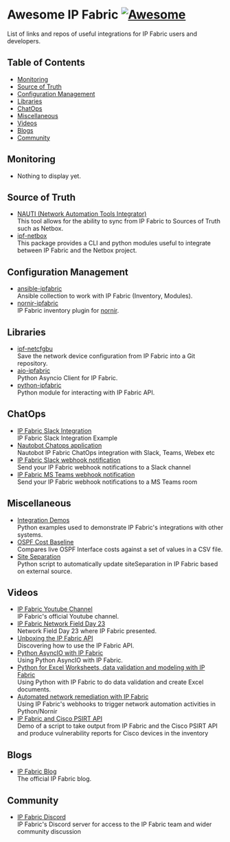 # Awesome IP Fabric [![Awesome](https://awesome.re/badge-flat.svg)](https://awesome.re)
List of links and repos of useful integrations for IP Fabric users and developers.

## Table of Contents
- [Monitoring](#monitoring)
- [Source of Truth](#source-of-truth)
- [Configuration Management](#configuration-management)
- [Libraries](#libraries)
- [ChatOps](#chatops)
- [Miscellaneous](#miscellaneous)
- [Videos](#videos)
- [Blogs](#blogs)
- [Community](#community)

## Monitoring
- Nothing to display yet.

## Source of Truth
- [NAUTI (Network Automation Tools Integrator)](https://nauti-netdev.github.io/nauti-docs/) <br> This tool allows for the ability to sync from IP Fabric to Sources of Truth such as Netbox.
- [ipf-netbox](https://github.com/jeremyschulman/ipf-netbox) <br> This package provides a CLI and python modules useful to integrate between IP Fabric and the Netbox project.


## Configuration Management
- [ansible-ipfabric](https://github.com/axiansdeveloper/ansible-ipfabric) <br> Ansible collection to work with IP Fabric (Inventory, Modules).
- [nornir-ipfabric](https://github.com/routetonull/nornir_ipfabric) <br> IP Fabric inventory plugin for [nornir](https://github.com/nornir-automation/nornir).

## Libraries
- [ipf-netcfgbu](https://github.com/jeremyschulman/ipf-netcfgbu) <br> Save the network device configuration from IP Fabric into a Git repository.
- [aio-ipfabric](https://github.com/jeremyschulman/aio-ipfabric) <br> Python Asyncio Client for IP Fabric.
- [python-ipfabric](https://github.com/community-fabric/python-ipfabric) <br> Python module for interacting with IP Fabric API.

## ChatOps
- [IP Fabric Slack Integration](https://github.com/ipfabric/ipfabric-slack-integration) <br> IP Fabric Slack Integration Example
- [Nautobot Chatops application](https://github.com/nautobot/nautobot-plugin-chatops-ipfabric) <br> Nautobot IP Fabric ChatOps integration with Slack, Teams, Webex etc
- [IP Fabric Slack webhook notification](https://github.com/community-fabric/ipfabric-slack-webhook) <br> Send your IP Fabric webhook notifications to a Slack channel
- [IP Fabric MS Teams webhook notification](https://github.com/community-fabric/ipfabric-teams-webhook) <br> Send your IP Fabric webhook notifications to a MS Teams room

## Miscellaneous
- [Integration Demos](https://github.com/community-fabric/integration-demos) <br> Python examples used to demonstrate IP Fabric's integrations with other systems.
- [OSPF Cost Baseline](https://github.com/jamieparks/IPFabric-OSPF-Cost-Baseline) <br> Compares live OSPF Interface costs against a set of values in a CSV file.
- [Site Separation](https://github.com/sdargoeuves/ipf-siteSeparation) <br> Python script to automatically update siteSeparation in IP Fabric based on external source.

## Videos
- [IP Fabric Youtube Channel](https://www.youtube.com/c/IPFabric/videos) <br> IP Fabric's official Youtube channel.
- [IP Fabric Network Field Day 23](https://www.youtube.com/playlist?list=PLinuRwpnsHaeH9fOOOKuXJWjijBZHa1iA) <br> Network Field Day 23 where IP Fabric presented.
- [Unboxing the IP Fabric API](https://www.youtube.com/watch?v=QX9o7UQJ9h4) <br> Discovering how to use the IP Fabric API. 
- [Python AsyncIO with IP Fabric](https://www.youtube.com/watch?v=RLyKYP2_uiE) <br> Using Python AsyncIO with IP Fabric.
- [Python for Excel Worksheets, data validation and modeling with IP Fabric](https://www.youtube.com/watch?v=JxWX1pOwZvg) <br> Using Python with IP Fabric to do data validation and create Excel documents.
- [Automated network remediation with IP Fabric](https://www.youtube.com/watch?v=pVGcqf1hNHQ) <br> Using IP Fabric's webhooks to trigger network automation activities in Python/Nornir
- [IP Fabric and Cisco PSIRT API](https://www.youtube.com/watch?v=1NAuWwwycDg) <br> Demo of a script to take output from IP Fabric and the Cisco PSIRT API and produce vulnerability reports for Cisco devices in the inventory

## Blogs
- [IP Fabric Blog](https://ipfabric.io/blog/) <br> The official IP Fabric blog.

## Community
- [IP Fabric Discord](https://discord.gg/JdT6BxbX) <br> IP Fabric's Discord server for access to the IP Fabric team and wider community discussion
